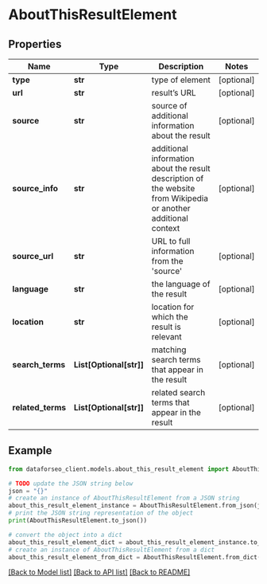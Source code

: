 # AboutThisResultElement


## Properties

Name | Type | Description | Notes
------------ | ------------- | ------------- | -------------
**type** | **str** | type of element | [optional] 
**url** | **str** | result’s URL | [optional] 
**source** | **str** | source of additional information about the result | [optional] 
**source_info** | **str** | additional information about the result description of the website from Wikipedia or another additional context | [optional] 
**source_url** | **str** | URL to full information from the &#39;source&#39; | [optional] 
**language** | **str** | the language of the result | [optional] 
**location** | **str** | location for which the result is relevant | [optional] 
**search_terms** | **List[Optional[str]]** | matching search terms that appear in the result | [optional] 
**related_terms** | **List[Optional[str]]** | related search terms that appear in the result | [optional] 

## Example

```python
from dataforseo_client.models.about_this_result_element import AboutThisResultElement

# TODO update the JSON string below
json = "{}"
# create an instance of AboutThisResultElement from a JSON string
about_this_result_element_instance = AboutThisResultElement.from_json(json)
# print the JSON string representation of the object
print(AboutThisResultElement.to_json())

# convert the object into a dict
about_this_result_element_dict = about_this_result_element_instance.to_dict()
# create an instance of AboutThisResultElement from a dict
about_this_result_element_from_dict = AboutThisResultElement.from_dict(about_this_result_element_dict)
```
[[Back to Model list]](../README.md#documentation-for-models) [[Back to API list]](../README.md#documentation-for-api-endpoints) [[Back to README]](../README.md)


